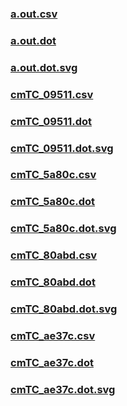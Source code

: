### [a.out.csv](a.out.csv)
### [a.out.dot](a.out.dot)
### [a.out.dot.svg](a.out.dot.svg)
### [cmTC_09511.csv](cmTC_09511.csv)
### [cmTC_09511.dot](cmTC_09511.dot)
### [cmTC_09511.dot.svg](cmTC_09511.dot.svg)
### [cmTC_5a80c.csv](cmTC_5a80c.csv)
### [cmTC_5a80c.dot](cmTC_5a80c.dot)
### [cmTC_5a80c.dot.svg](cmTC_5a80c.dot.svg)
### [cmTC_80abd.csv](cmTC_80abd.csv)
### [cmTC_80abd.dot](cmTC_80abd.dot)
### [cmTC_80abd.dot.svg](cmTC_80abd.dot.svg)
### [cmTC_ae37c.csv](cmTC_ae37c.csv)
### [cmTC_ae37c.dot](cmTC_ae37c.dot)
### [cmTC_ae37c.dot.svg](cmTC_ae37c.dot.svg)
